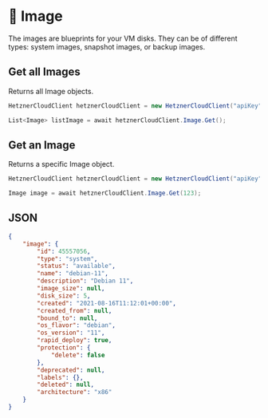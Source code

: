 # 📸 Image

The images are blueprints for your VM disks. They can be of different types: system images, snapshot images, or backup images.

## Get all Images

Returns all Image objects.

```csharp
HetznerCloudClient hetznerCloudClient = new HetznerCloudClient("apiKey");

List<Image> listImage = await hetznerCloudClient.Image.Get();
```

## Get an Image

Returns a specific Image object.

```csharp
HetznerCloudClient hetznerCloudClient = new HetznerCloudClient("apiKey");

Image image = await hetznerCloudClient.Image.Get(123);
```

## **JSON**

```json
{
    "image": {
        "id": 45557056,
        "type": "system",
        "status": "available",
        "name": "debian-11",
        "description": "Debian 11",
        "image_size": null,
        "disk_size": 5,
        "created": "2021-08-16T11:12:01+00:00",
        "created_from": null,
        "bound_to": null,
        "os_flavor": "debian",
        "os_version": "11",
        "rapid_deploy": true,
        "protection": {
            "delete": false
        },
        "deprecated": null,
        "labels": {},
        "deleted": null,
        "architecture": "x86"
    }
}
```
